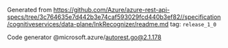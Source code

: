 Generated from https://github.com/Azure/azure-rest-api-specs/tree/3c764635e7d442b3e74caf593029fcd440b3ef82//specification/cognitiveservices/data-plane/InkRecognizer/readme.md tag: `release_1_0`

Code generator @microsoft.azure/autorest.go@2.1.178


